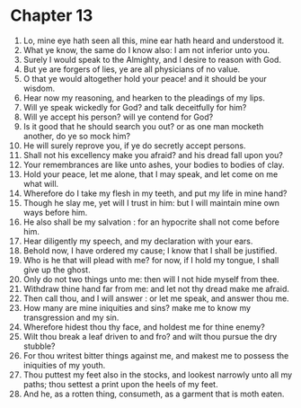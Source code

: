 # Chapter 13

1. Lo, mine eye hath seen all this, mine ear hath heard and understood it.
2. What ye know, the same do I know also: I am not inferior unto you.
3. Surely I would speak to the Almighty, and I desire to reason with God.
4. But ye are forgers of lies, ye are all physicians of no value.
5. O that ye would altogether hold your peace! and it should be your wisdom.
6. Hear now my reasoning, and hearken to the pleadings of my lips.
7. Will ye speak wickedly for God? and talk deceitfully for him?
8. Will ye accept his person? will ye contend for God?
9. Is it good that he should search you out? or as one man mocketh another, do ye so mock him?
10. He will surely reprove you, if ye do secretly accept persons.
11. Shall not his excellency make you afraid? and his dread fall upon you?
12. Your remembrances are like unto ashes, your bodies to bodies of clay.
13. Hold your peace, let me alone, that I may speak, and let come on me what will.
14. Wherefore do I take my flesh in my teeth, and put my life in mine hand?
15. Though he slay me, yet will I trust in him: but I will maintain mine own ways before him.
16. He also shall be my salvation : for an hypocrite shall not come before him.
17. Hear diligently my speech, and my declaration with your ears.
18. Behold now, I have ordered my cause; I know that I shall be justified.
19. Who is he that will plead with me? for now, if I hold my tongue, I shall give up the ghost.
20. Only do not two things unto me: then will I not hide myself from thee.
21. Withdraw thine hand far from me: and let not thy dread make me afraid.
22. Then call thou, and I will answer : or let me speak, and answer thou me.
23. How many are mine iniquities and sins? make me to know my transgression and my sin.
24. Wherefore hidest thou thy face, and holdest me for thine enemy?
25. Wilt thou break a leaf driven to and fro? and wilt thou pursue the dry stubble?
26. For thou writest bitter things against me, and makest me to possess the iniquities of my youth.
27. Thou puttest my feet also in the stocks, and lookest narrowly unto all my paths; thou settest a print upon the heels of my feet.
28. And he, as a rotten thing, consumeth, as a garment that is moth eaten.

